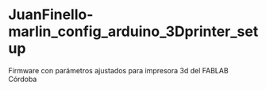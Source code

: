 # JuanFinello-marlin_config_arduino_3Dprinter_setup
Firmware con parámetros ajustados para impresora 3d del FABLAB Córdoba 
